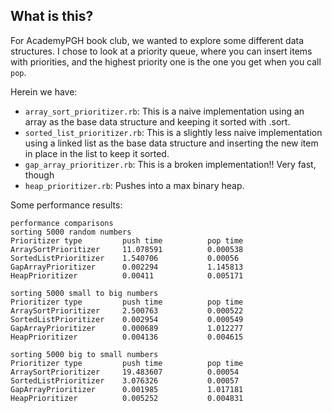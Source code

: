 ## What is this?
For AcademyPGH book club, we wanted to explore some different data structures. I chose to look at a priority queue, where you can insert items with priorities, and the highest priority one is the one you get when you call `pop`.

Herein we have:
- `array_sort_prioritizer.rb`: This is a naive implementation using an array as the base data structure and keeping it sorted with .sort.
- `sorted_list_prioritizer.rb`: This is a slightly less naive implementation using a linked list as the base data structure and inserting the new item in place in the list to keep it sorted.
- `gap_array_prioritizer.rb`: This is a broken implementation!! Very fast, though
- `heap_prioritizer.rb`: Pushes into a max binary heap.

Some performance results:
```
performance comparisons
sorting 5000 random numbers
Prioritizer type         push time          pop time
ArraySortPrioritizer     11.078591          0.000538
SortedListPrioritizer    1.540706           0.00056
GapArrayPrioritizer      0.002294           1.145813
HeapPrioritizer          0.00411            0.005171

sorting 5000 small to big numbers
Prioritizer type         push time          pop time
ArraySortPrioritizer     2.500763           0.000522
SortedListPrioritizer    0.002954           0.000549
GapArrayPrioritizer      0.000689           1.012277
HeapPrioritizer          0.004136           0.004615

sorting 5000 big to small numbers
Prioritizer type         push time          pop time
ArraySortPrioritizer     19.483607          0.00054
SortedListPrioritizer    3.076326           0.00057
GapArrayPrioritizer      0.001985           1.017181
HeapPrioritizer          0.005252           0.004831
  ```
